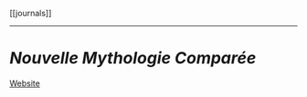 [[journals]]

---

# *Nouvelle Mythologie Comparée*

[Website](http://nouvellemythologiecomparee.hautetfort.com/)